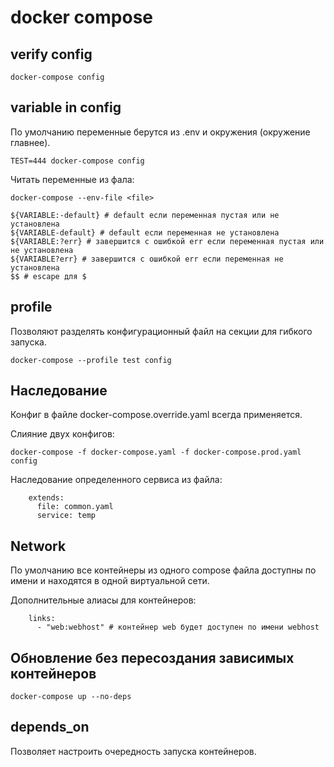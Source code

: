 # docker compose

## verify config

```
docker-compose config
```

## variable in config

По умолчанию переменные берутся из .env и окружения (окружение главнее).

```
TEST=444 docker-compose config
```

Читать переменные из фала:

```
docker-compose --env-file <file>
```

```
${VARIABLE:-default} # default если переменная пустая или не установлена
${VARIABLE-default} # default если переменная не установлена
${VARIABLE:?err} # завершится с ошибкой err если переменная пустая или не установлена
${VARIABLE?err} # завершится с ошибкой err если переменная не установлена
$$ # escape для $
```

## profile

Позволяют разделять конфигурационный файл на секции для гибкого запуска.

```
docker-compose --profile test config
```

## Наследование

Конфиг в файле docker-compose.override.yaml всегда применяется.

Слияние двух конфигов:
```
docker-compose -f docker-compose.yaml -f docker-compose.prod.yaml config
```

Наследование определенного сервиса из файла:
```
    extends:
      file: common.yaml
      service: temp
```

## Network

По умолчанию все контейнеры из одного compose файла доступны по имени и находятся в одной виртуальной сети.

Дополнительные алиасы для контейнеров:

```
    links:
      - "web:webhost" # контейнер web будет доступен по имени webhost
```

## Обновление без пересоздания зависимых контейнеров

```
docker-compose up --no-deps
```

## depends_on

Позволяет настроить очередность запуска контейнеров.
